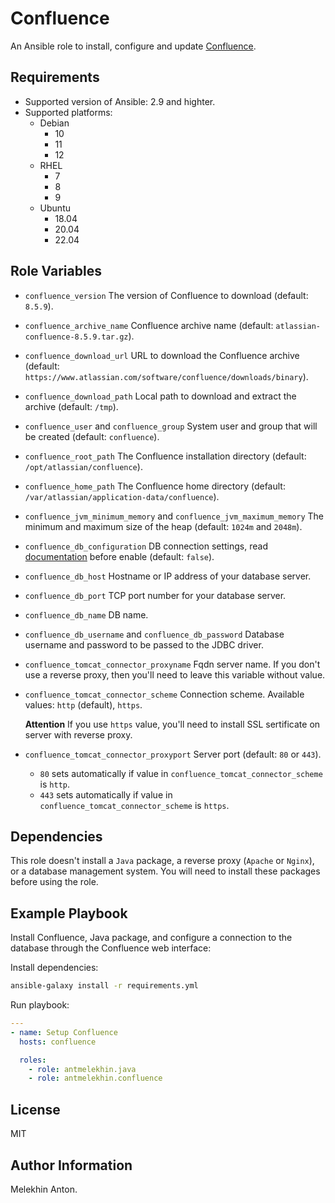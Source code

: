 Confluence
==========

An Ansible role to install, configure and update [Confluence](https://www.atlassian.com/ru/software/confluence).

Requirements
------------

- Supported version of Ansible: 2.9 and highter.
- Supported platforms:
  - Debian
    - 10
    - 11
    - 12
  - RHEL
    - 7
    - 8
    - 9
  - Ubuntu
    - 18.04
    - 20.04
    - 22.04

Role Variables
--------------

- `confluence_version` The version of Confluence to download (default: `8.5.9`).
- `confluence_archive_name` Confluence archive name (default: `atlassian-confluence-8.5.9.tar.gz`).
- `confluence_download_url` URL to download the Confluence archive (default: `https://www.atlassian.com/software/confluence/downloads/binary`).
- `confluence_download_path` Local path to download and extract the archive (default: `/tmp`).
- `confluence_user` and `confluence_group` System user and group that will be created (default: `confluence`).
- `confluence_root_path` The Confluence installation directory (default: `/opt/atlassian/confluence`).
- `confluence_home_path` The Confluence home directory (default: `/var/atlassian/application-data/confluence`).
- `confluence_jvm_minimum_memory` and `confluence_jvm_maximum_memory` The minimum and maximum size of the heap (default: `1024m` and `2048m`).
- `confluence_db_configuration` DB connection settings, read [documentation](https://confluence.atlassian.com/conf85/configuring-a-datasource-connection-1283361007.html) before enable (default: `false`).
- `confluence_db_host` Hostname or IP address of your database server.
- `confluence_db_port` TCP port number for your database server.
- `confluence_db_name` DB name.
- `confluence_db_username` and `confluence_db_password` Database username and password to be passed to the JDBC driver.
- `confluence_tomcat_connector_proxyname` Fqdn server name. If you don't use a reverse proxy, then you'll need to leave this variable without value.
- `confluence_tomcat_connector_scheme` Connection scheme. Available values: `http` (default), `https`.

    **Attention** If you use `https` value, you'll need to install SSL sertificate on server with reverse proxy.

- `confluence_tomcat_connector_proxyport` Server port (default: `80` or `443`).
  - `80` sets automatically if value in `confluence_tomcat_connector_scheme` is `http`.
  - `443` sets automatically if value in `confluence_tomcat_connector_scheme` is `https`.

Dependencies
------------

This role doesn't install a `Java` package, a reverse proxy (`Apache` or `Nginx`), or a database management system. You will need to install these packages before using the role.

Example Playbook
----------------

Install Confluence, Java package, and configure a connection to the database through the Confluence web interface:

Install dependencies:

```bash
ansible-galaxy install -r requirements.yml
```

Run playbook:

```yaml
---
- name: Setup Confluence
  hosts: confluence

  roles:
    - role: antmelekhin.java
    - role: antmelekhin.confluence
```

License
-------

MIT

Author Information
------------------

Melekhin Anton.
